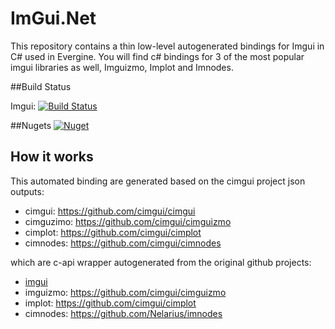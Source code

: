 # ImGui.Net

This repository contains a thin low-level autogenerated bindings for Imgui in C# used in Evergine.
You will find c# bindings for 3 of the most popular imgui libraries as well, Imguizmo, Implot and Imnodes.

##Build Status

Imgui: [![Build Status](https://waveengineteam.visualstudio.com/Evergine/_apis/build/status/Bindings/EvergineTeam.ImGui.Net?branchName=main)](https://waveengineteam.visualstudio.com/Evergine/_build/latest?definitionId=125&branchName=main)



##Nugets
[![Nuget](https://img.shields.io/nuget/v/Evergine.Bindings.Imgui?logo=nuget)](https://www.nuget.org/packages/Evergine.Bindings.Imgui)

## How it works

This automated binding are generated based on the cimgui project json outputs: 
- cimgui: https://github.com/cimgui/cimgui
- cimguzimo: https://github.com/cimgui/cimguizmo
- cimplot: https://github.com/cimgui/cimplot
- cimnodes: https://github.com/cimgui/cimnodes

which are c-api wrapper autogenerated from the original github projects:
- [imgui](https://github.com/cimgui/cimgui)
- imguizmo: https://github.com/cimgui/cimguizmo
- implot: https://github.com/cimgui/cimplot
- cimnodes: https://github.com/Nelarius/imnodes
